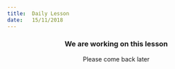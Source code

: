 ```yaml
---
title:  Daily Lesson
date:   15/11/2018
---
```


### <center>We are working on this lesson</center>
<center>Please come back later</center>